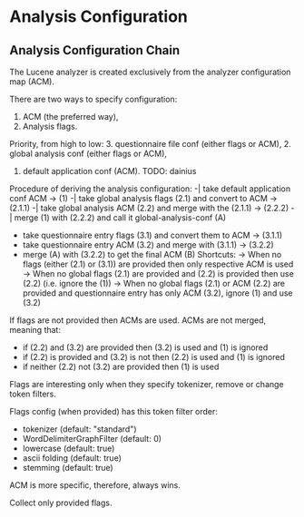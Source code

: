 # Analysis Configuration

## Analysis Configuration Chain

The Lucene analyzer is created exclusively from the analyzer configuration map (ACM).

There are two ways to specify configuration:
1. ACM (the preferred way),
2. Analysis flags.

Priority, from high to low:
3. questionnaire file conf (either flags or ACM),
2. global analysis conf (either flags or ACM),
1. default application conf (ACM). TODO: dainius

Procedure of deriving the analysis configuration:
-| take default application conf ACM -> (1)
-| take global analysis flags (2.1) and convert to ACM -> (2.1.1)
-| take global analysis ACM (2.2) and merge with the (2.1.1) -> (2.2.2)
-| merge (1) with (2.2.2) and call it global-analysis-conf (A)
- take questionnaire entry flags (3.1) and convert them to ACM -> (3.1.1)
- take questionnaire entry ACM (3.2) and merge with (3.1.1) -> (3.2.2)
- merge (A) with (3.2.2) to get the final ACM (B)
  Shortcuts:
  -> When no flags (either (2.1) or (3.1)) are provided then only respective ACM is used
  -> When no global flags (2.1) are provided and (2.2) is provided then use (2.2) (i.e. ignore the (1))
  -> When no global flags (2.1) or ACM (2.2) are provided and questionnaire entry has only ACM (3.2), ignore (1) and use (3.2)

If flags are not provided then ACMs are used.
ACMs are not merged, meaning that:
- if (2.2) and (3.2) are provided then (3.2) is used and (1) is ignored
- if (2.2) is provided and (3.2) is not then (2.2) is used and (1) is ignored
- if neither (2.2) not (3.2) are provided then (1) is used

Flags are interesting only when they specify tokenizer, remove or change token filters.

Flags config (when provided) has this token filter order:
- tokenizer (default: "standard")
- WordDelimiterGraphFilter (default: 0)
- lowercase (default: true)
- ascii folding (default: true)
- stemming (default: true)

ACM is more specific, therefore, always wins.

Collect only provided flags.